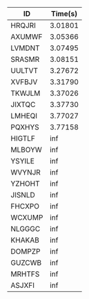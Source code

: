 |ID|Time(s)|
|-|-|
|HRQJRI|3.01801|
|AXUMWF|3.05366|
|LVMDNT|3.07495|
|SRASMR|3.08151|
|UULTVT|3.27672|
|XVFBJV|3.31790|
|TKWJLM|3.37026|
|JIXTQC|3.37730|
|LMHEQI|3.77027|
|PQXHYS|3.77158|
|HIGTLF|inf|
|MLBOYW|inf|
|YSYILE|inf|
|WVYNJR|inf|
|YZHOHT|inf|
|JISNLD|inf|
|FHCXPO|inf|
|WCXUMP|inf|
|NLGGGC|inf|
|KHAKAB|inf|
|DOMPZP|inf|
|GUZCWB|inf|
|MRHTFS|inf|
|ASJXFI|inf|
